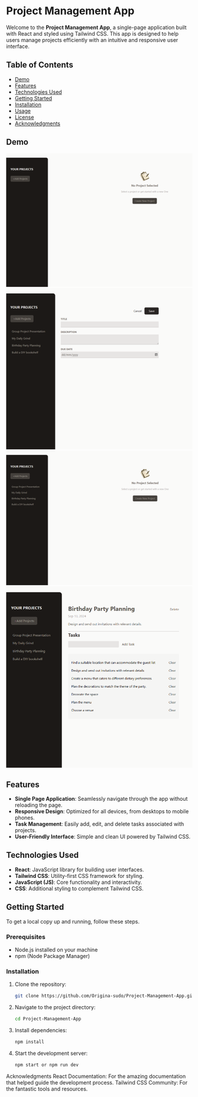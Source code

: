 # Project Management App

Welcome to the **Project Management App**, a single-page application built with React and styled using Tailwind CSS. This app is designed to help users manage projects efficiently with an intuitive and responsive user interface.

## Table of Contents

- [Demo](#demo)
- [Features](#features)
- [Technologies Used](#technologies-used)
- [Getting Started](#getting-started)
- [Installation](#installation)
- [Usage](#usage)
- [License](#license)
- [Acknowledgments](#acknowledgments)

## Demo

![Screenshot](https://github.com/Origina-sudo/Project-Management-App/blob/main/src/assets/Screenshot%202024-09-02%20135142.png)
![Screenshot](https://github.com/Origina-sudo/Project-Management-App/blob/main/src/assets/Screenshot%202024-09-02%20134205.png)
![Screenshot](https://github.com/Origina-sudo/Project-Management-App/blob/main/src/assets/Screenshot%202024-09-02%20134148.png)
![Screenshot](https://github.com/Origina-sudo/Project-Management-App/blob/main/src/assets/Screenshot%202024-09-02%20134100.png)

## Features

- **Single Page Application**: Seamlessly navigate through the app without reloading the page.
- **Responsive Design**: Optimized for all devices, from desktops to mobile phones.
- **Task Management**: Easily add, edit, and delete tasks associated with projects.
- **User-Friendly Interface**: Simple and clean UI powered by Tailwind CSS.

## Technologies Used

- **React**: JavaScript library for building user interfaces.
- **Tailwind CSS**: Utility-first CSS framework for styling.
- **JavaScript (JS)**: Core functionality and interactivity.
- **CSS**: Additional styling to complement Tailwind CSS.

## Getting Started

To get a local copy up and running, follow these steps.

### Prerequisites

- Node.js installed on your machine
- npm (Node Package Manager)

### Installation

1. Clone the repository:

   ```sh
   git clone https://github.com/Origina-sudo/Project-Management-App.git
   
1. Navigate to the project directory:

   ```sh
   cd Project-Management-App

1. Install dependencies:

   ```sh
   npm install

1. Start the development server:

   ```sh
   npm start or npm run dev

Acknowledgments
React Documentation: For the amazing documentation that helped guide the development process.
Tailwind CSS Community: For the fantastic tools and resources.
